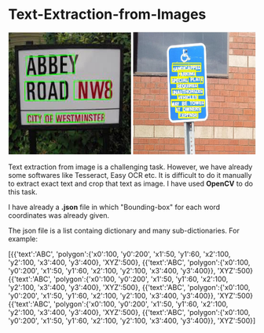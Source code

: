 # Text-Extraction-from-Images
<!-- ![Figure 1](https://github.com/grkumar123/Text-Extraction-from-Images/blob/main/Sample/image1.jpg | width=100) -->

<!-- ![Figure 2](https://github.com/grkumar123/Text-Extraction-from-Images/blob/main/Sample/image2.jpg | width=100) -->

<!-- ![](https://github.com/grkumar123/Text-Extraction-from-Images/blob/main/Sample/image1.jpg = 250*250) -->

<img src="https://github.com/grkumar123/Text-Extraction-from-Images/blob/main/Sample/image1.jpg?raw=true" width="250" height="250">  <img src="https://github.com/grkumar123/Text-Extraction-from-Images/blob/main/Sample/image2.jpg?raw=true" width="250" height="250">

Text extraction from image is a challenging task. However, we have already some softwares like Tesseract, Easy OCR etc. It is difficult to do it manually to extract exact text and crop that text as image. I have used **OpenCV** to do this task.

I have already a **.json** file in which "Bounding-box" for each word coordinates was already given.

The json file is a list containg dictionary and many sub-dictionaries. For example:
 
[{{'text':'ABC', 'polygon':{'x0':100, 'y0':200', 'x1':50, 'y1':60, 'x2':100, 'y2':100, 'x3':400, 'y3':400}, 'XYZ':500}, {{'text':'ABC', 'polygon':{'x0':100, 'y0':200', 'x1':50, 'y1':60, 'x2':100, 'y2':100, 'x3':400, 'y3':400}}, 'XYZ':500}
{{'text':'ABC', 'polygon':{'x0':100, 'y0':200', 'x1':50, 'y1':60, 'x2':100, 'y2':100, 'x3':400, 'y3':400}, 'XYZ':500}, {{'text':'ABC', 'polygon':{'x0':100, 'y0':200', 'x1':50, 'y1':60, 'x2':100, 'y2':100, 'x3':400, 'y3':400}}, 'XYZ':500}
{{'text':'ABC', 'polygon':{'x0':100, 'y0':200', 'x1':50, 'y1':60, 'x2':100, 'y2':100, 'x3':400, 'y3':400}, 'XYZ':500}, {{'text':'ABC', 'polygon':{'x0':100, 'y0':200', 'x1':50, 'y1':60, 'x2':100, 'y2':100, 'x3':400, 'y3':400}}, 'XYZ':500}]
